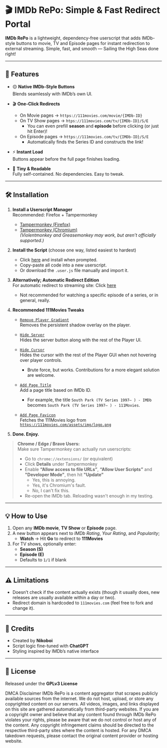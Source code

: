 # 🎬 IMDb RePo: Simple & Fast Redirect Portal

**IMDb RePo** is a lightweight, dependency-free userscript that adds IMDb-style buttons to movie, TV and Episode pages for instant redirection to external streaming. Simple, fast, and smooth — Sailing the High Seas done right!

---

## 🚀 Features

- 🟡 **Native IMDb-Style Buttons**  
  Blends seamlessly with IMDb’s own UI.

- 🎬 **One-Click Redirects**  
  - On Movie pages → `https://111movies.com/movie/{IMDb-ID}`  
  - On TV Show pages → `htps://111movies.com/tv/{IMDb-ID}/S/E`  
    - You can even prefill **season** and **episode** before clicking (or just hit Enter)!
  - On Episode pages → `https://111movies.com/tv/{IMDb-ID}/S/E`
    - Automatically finds the Series ID and constructs the link!

- ⚡ **Instant Load**  
  Buttons appear before the full page finishes loading.

- 🧩 **Tiny & Readable**  
  Fully self-contained. No dependencies. Easy to tweak.

---

## 🛠 Installation

1. **Install a Userscript Manager**  
   Recommended: Firefox + Tampermonkey  
   - [Tampermonkey (Firefox)](https://addons.mozilla.org/en-US/firefox/addon/tampermonkey/)  
   - [Tampermonkey (Chromium)](https://chromewebstore.google.com/detail/tampermonkey/dhdgffkkebhmkfjojejmpbldmpobfkfo)  
   *(Violentmonkey and Greasemonkey may work, but aren’t officially supported.)*

2. **Install the Script** (choose one way, listed easiest to hardest)  
   - Click [here](https://github.com/NikoboiNFTB/IMDb-RePo/raw/refs/heads/main/IMDb-RePo-6.0.user.js) and install when prompted.
   - Copy-paste all code into a new userscript.  
   - Or download the `.user.js` file manually and import it.

3. **Alternatively; Automatic Redirect Edition**  
   For automatic redirect to streaming site: Click [here](https://github.com/NikoboiNFTB/IMDb-RePo/raw/refs/heads/main/IMDb-AutoRePo-6.0.user.js)
     - Not recommended for watching a specific episode of a series, or in general, really.

5. **Recommended 111Movies Tweaks**  

   - [`Remove Player Gradient`](https://github.com/NikoboiNFTB/IMDb-RePo/raw/refs/heads/main/111Movies-Gradient-1.0.user.js)  
     Removes the persistent shadow overlay on the player.  

   - [`Hide Server`](https://github.com/NikoboiNFTB/IMDb-RePo/raw/refs/heads/main/111Movies-Server-1.1.user.js)  
     Hides the server button along with the rest of the Player UI.

   - [`Hide Cursor`](https://github.com/NikoboiNFTB/IMDb-RePo/raw/refs/heads/main/111Movies-Cursor-1.1.user.js)  
     Hides the cursor with the rest of the Player GUI when not hovering over player controls.  
     - Brute force, but works. Contributions for a more elegant solution are welcome.

   - [`Add Page Title`](https://github.com/NikoboiNFTB/IMDb-RePo/raw/refs/heads/main/111Movies-Title-1.0.user.js)  
     Add a page title based on IMDb ID.
     - For example, the title `South Park (TV Series 1997– ) - IMDb` becomes `South Park (TV Series 1997– ) - 111Movies`.

   - [`Add Page Favicon`](https://github.com/NikoboiNFTB/IMDb-RePo/raw/refs/heads/main/111Movies-Favicon-1.0.user.js)  
     Fetches the 111Movies logo from [`https://111movies.com/assets/img/logo.png`](https://111movies.com/assets/img/logo.png)

6. **Done. Enjoy.**

> **Chrome / Edge / Brave Users:**  
> Make sure Tampermonkey can actually *run* userscripts:  
> - Go to `chrome://extensions/` (or equivalent)  
> - Click **Details** under Tampermonkey  
> - Enable **“Allow access to file URLs”**, **“Allow User Scripts”** and **"Developer Mode"**, then hit **"Update"**
>   - Yes, this is annoying.
>   - Yes, it's Chromium's fault.
>   - No, I can't fix this. 
> - Re-open the IMDb tab. Reloading wasn't enough in my testing. 

---

## 💡 How to Use

1. Open any **IMDb movie**, **TV Show** or **Episode** page.  
2. A new button appears next to *IMDb Rating*, *Your Rating*, and *Popularity*;  
   - **Watch** → Hit **Go** to redirect to **111Movies**  
3. For TV shows, optionally enter:  
   - **Season (S)**  
   - **Episode (E)**  
   - Defaults to `1/1` if blank  

---

## ⚠️ Limitations

- Doesn’t check if the content actually exists (though it usually does, new releases are usually available within a day or two).  
- Redirect domain is hardcoded to `111movies.com` (feel free to fork and change it).

---

## 🤝 Credits

- Created by **Nikoboi**  
- Script logic fine-tuned with **ChatGPT**  
- Styling inspired by IMDb’s native interface  

---

## 📜 License

Released under the **GPLv3 License**

DMCA Disclaimer IMDb RePo is a content aggregator that scrapes publicly available sources from the internet. We do not host, upload, or store any copyrighted content on our servers. All videos, images, and links displayed on this site are gathered automatically from third-party websites. If you are a copyright owner and believe that any content found through IMDb RePo violates your rights, please be aware that we do not control or host any of the content. Any copyright infringement claims should be directed to the respective third-party sites where the content is hosted. For any DMCA takedown requests, please contact the original content provider or hosting website.
